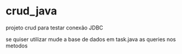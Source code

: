 # crud_java
projeto crud para testar conexão JDBC

se quiser utilizar mude a base de dados em task.java as queries nos metodos
